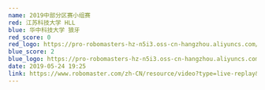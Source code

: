 ```yaml
---
name: 2019中部分区赛小组赛
red: 江苏科技大学 HLL
blue: 华中科技大学 狼牙
red_score: 0
red_logo: https://pro-robomasters-hz-n5i3.oss-cn-hangzhou.aliyuncs.com/teams/1525679605574-logo_blue_800x800.png
blue_score: 2
blue_logo: https://pro-robomasters-hz-n5i3.oss-cn-hangzhou.aliyuncs.com/teams/1525675209294-logo_blue_800x800.png
date: 2019-05-24 19:25
link: https://www.robomaster.com/zh-CN/resource/video?type=live-replay&videoUrl=https://cn-videos.dji.net/video_trans/f496274c4b99443fa5a03c69b6a4f4ab/720.mp4&zoneType=548
---
```

